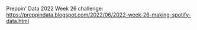 Preppin' Data 2022 Week 26 challenge: https://preppindata.blogspot.com/2022/06/2022-week-26-making-spotify-data.html
